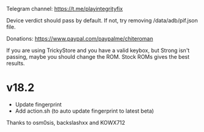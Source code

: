 Telegram channel:
https://t.me/playintegrityfix

Device verdict should pass by default.
If not, try removing /data/adb/pif.json file.

Donations:
https://www.paypal.com/paypalme/chiteroman

If you are using TrickyStore and you have a valid keybox, but Strong
isn't passing, maybe you should change the ROM.
Stock ROMs gives the best results.

# v18.2

- Update fingerprint
- Add action.sh (to auto update fingerprint to latest beta)

Thanks to osm0sis, backslashxx and KOWX712
